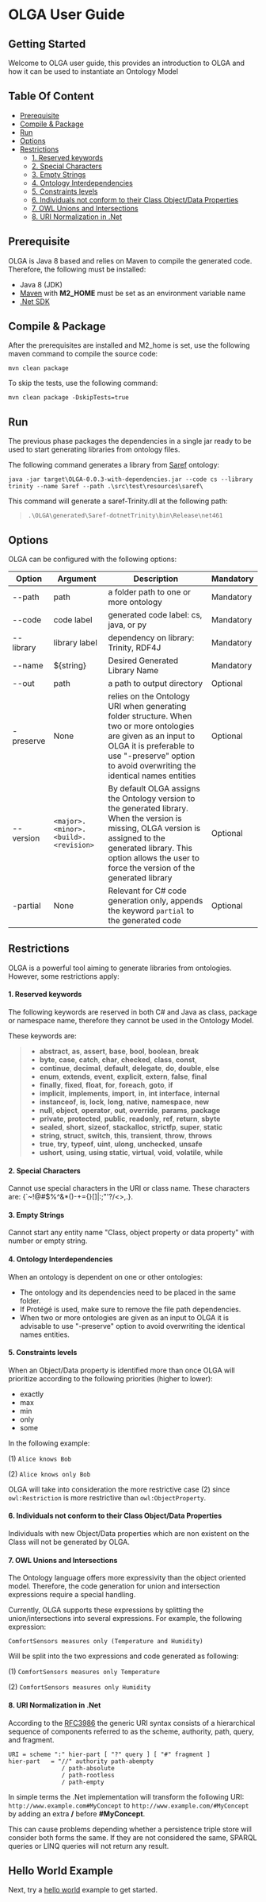 # OLGA User Guide

## Getting Started
Welcome to OLGA user guide, this provides an introduction to OLGA and how it can be used to instantiate an Ontology Model

## Table Of Content
- [Prerequisite](#prerequisite)
- [Compile & Package](#compile---package)
- [Run](#run)
- [Options](#options)
- [Restrictions](#restrictions)
    + [1. Reserved keywords](#1-reserved-keywords)
    + [2. Special Characters](#2-special-characters)
    + [3. Empty Strings](#3-empty-strings)
    + [4. Ontology Interdependencies](#4-ontology-interdependencies)
    + [5. Constraints levels](#5-constraints-levels)
    + [6. Individuals not conform to their Class Object/Data Properties](#6-individuals-not-conform-to-their-class-object-data-properties)
    + [7. OWL Unions and Intersections](#7-owl-unions-and-intersections)
    + [8. URI Normalization in .Net](#8-uri-normalization-in-net)


## Prerequisite
OLGA is Java 8 based and relies on Maven to compile the generated code.
Therefore, the following must be installed:
* Java 8 (JDK)
* [Maven](https://maven.apache.org/install.html) with **M2_HOME** must be set as an environment variable name
* [.Net SDK](https://www.microsoft.com/net/learn/get-started/windows)

## Compile & Package
After the prerequisites are installed and M2_home is set, use the following maven command to compile the source code:
```console
mvn clean package
```
To skip the tests, use the following command:
```console
mvn clean package -DskipTests=true
```

##  Run
The previous phase packages the dependencies in a single jar ready to be used to start generating libraries from ontology files.
 
The following command generates a library from [Saref](http://ontology.tno.nl/saref.ttl) ontology:
```console
java -jar target\OLGA-0.0.3-with-dependencies.jar --code cs --library trinity --name Saref --path .\src\test\resources\saref\
``` 

This command will generate a saref-Trinity.dll at the following path:

> `.\OLGA\generated\Saref-dotnetTrinity\bin\Release\net461`

## Options

OLGA can be configured with the following options:

| Option    | Argument | Description | Mandatory |
|-----------|----------|-------------|-----------|
| --path | path | a folder path to one or more ontology | Mandatory |
| --code | code label | generated code label: cs, java, or py  | Mandatory |
| --library | library label | dependency on library: Trinity, RDF4J  | Mandatory |
| --name | ${string} | Desired Generated Library Name | Mandatory |
| --out | path | a path to output directory | Optional |
| -preserve | None | relies on the Ontology URI when generating folder structure. When two or more ontologies are given as an input to OLGA it is preferable to use "-preserve" option to avoid overwriting the identical names entities | Optional |
| --version | `<major>.<minor>.<build>.<revision>` | By default OLGA assigns the Ontology version to the generated library. When the version is missing, OLGA version is assigned to the generated library. This option allows the user to force the version of the generated library | Optional |
| -partial | None | Relevant for C# code generation only, appends the keyword `partial` to the generated code | Optional |

 
## Restrictions
OLGA is a powerful tool aiming to generate libraries from ontologies. However, some restrictions apply:

#### 1. Reserved keywords

The following keywords are reserved in both C# and Java as class, package or namespace name, therefore they cannot be used in the Ontology Model. 

These keywords are: 

>* **abstract**, **as**, **assert**, **base**, **bool**, **boolean**, **break**
>* **byte**, **case**, **catch**, **char**, **checked**, **class**, **const**,
>* **continue**, **decimal**, **default**, **delegate**, **do**, **double**, **else**
>* **enum**, **extends**, **event**, **explicit**, **extern**, **false**, **final**
>* **finally**, **fixed**, **float**, **for**, **foreach**, **goto**, **if**
>* **implicit**, **implements**, **import**, **in**, **int**
 **interface**, **internal**
>* **instanceof**, **is**, **lock**, **long**, **native**, **namespace**, **new**
>* **null**, **object**, **operator**, **out**, **override**, **params**, **package**
>* **private**, **protected**, **public**, **readonly**, **ref**, **return**, **sbyte**
>* **sealed**, **short**, **sizeof**, **stackalloc**, **strictfp**, **super**, **static**
>* **string**, **struct**, **switch**, **this**, **transient**, **throw**, **throws**
>* **true**, **try**, **typeof**, **uint**, **ulong**, **unchecked**, **unsafe**
>* **ushort**, **using**, **using static**, **virtual**, **void**, **volatile**, **while**
      
#### 2. Special Characters

Cannot use special characters in the URI or class name. 
These characters are: {`~!@#$%^&*()-+={}[]\|:;"'?/<>,.}.

#### 3. Empty Strings

Cannot start any entity name "Class, object property or data property" with number or empty string.

#### 4. Ontology Interdependencies

When an ontology is dependent on one or other ontologies:

* The ontology and its dependencies need to be placed in the same folder.
* If Protégé is used, make sure to remove the file path dependencies.
* When two or more ontologies are given as an input to OLGA it is advisable to use "-preserve" option to avoid overwriting the identical names entities.


#### 5. Constraints levels 
When an Object/Data property is identified more than once OLGA will prioritize according to the following priorities (higher to lower):

* exactly
* max
* min
* only 
* some


In the following example:

(1) `Alice knows Bob`

(2) `Alice knows only Bob`

OLGA will take into consideration the more restrictive case (2) since `owl:Restriction` is more restrictive than `owl:ObjectProperty`.

 
#### 6. Individuals not conform to their Class Object/Data Properties 
Individuals with new Object/Data properties which are non existent on the Class will not be generated by OLGA.

#### 7. OWL Unions and Intersections 
The Ontology language offers more expressivity than the object oriented model. Therefore, the code generation for union and intersection expressions require a special handling.

Currently, OLGA supports these expressions by splitting the union/intersections into several expressions.
For example, the following expression:

` ComfortSensors measures only (Temperature and Humidity) `

Will be split into the two expressions and code generated as following:

(1) ` ComfortSensors measures only Temperature `

(2) ` ComfortSensors measures only Humidity `

#### 8. URI Normalization in .Net

According to the [RFC3986](https://tools.ietf.org/html/rfc3986) the generic URI syntax consists of a hierarchical sequence of components referred to as the scheme, authority, path, query, and fragment.
```
URI = scheme ":" hier-part [ "?" query ] [ "#" fragment ]
hier-part   = "//" authority path-abempty
               / path-absolute
               / path-rootless
               / path-empty 
```

In simple terms the .Net implementation will transform the following URI:
 `http://www.example.com#MyConcept` to `http://www.example.com/#MyConcept` by adding an extra **/** before **#MyConcept**.
 
 This can cause problems depending whether a persistence triple store will consider both forms the same. If they are not considered the same, SPARQL queries or LINQ queries will not return any result. 
 
 ## Hello World Example
 Next, try a [hello world](https://github.com/EcoStruxure/OLGA/wiki/Hello-World) example to get started.
